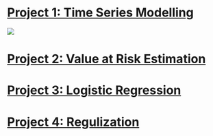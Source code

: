 # [Project 1: Time Series Modelling](https://github.com/Ruifeng2020/TimeSeriesModelling)

![](https://github.com/Ruifeng2020/Ruifeng_Liu_Portfolio/blob/main/images/sp500.jpg)

# [Project 2: Value at Risk Estimation](https://github.com/Ruifeng2020/ValueAtRisk)

# [Project 3: Logistic Regression](https://github.com/Ruifeng2020/Logistic)

# [Project 4: Regulization](https://github.com/Ruifeng2020/Regulization)




